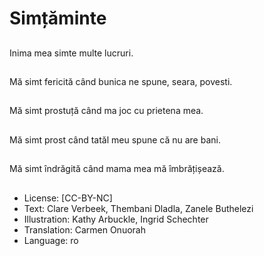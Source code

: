 # Simțăminte

##
Inima mea simte multe lucruri.

##
Mă simt fericită când bunica ne spune, seara, povesti.

##
Mă simt prostuță când ma joc cu prietena mea.

##
Mă simt prost când tatăl meu spune că nu are bani.

##
Mă simt îndrăgită când mama mea mă îmbrățișează.

##
* License: [CC-BY-NC]
* Text: Clare Verbeek, Thembani Dladla, Zanele Buthelezi
* Illustration: Kathy Arbuckle, Ingrid Schechter
* Translation: Carmen Onuorah
* Language: ro
